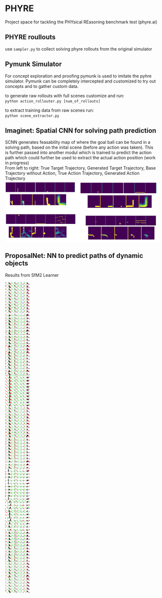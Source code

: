 # PHYRE
Project space for tackling the PHYsical REasoning benchmark test (phyre.ai)

## PHYRE roullouts
use `sampler.py` to collect solving phyre rollouts from the original simulator

## Pymunk Simulator
For concept exploration and proofing pymunk is used to imitate the pyhre simulator.
Pymunk can be completely intercepted and customized to try out concepts and to gather custom data.

to generate raw rollouts with full scenes customize and run:  
`python action_rollouter.py [num_of_rollouts]`

to extract training data from raw scenes run:  
`python scene_extractor.py`

## Imaginet: Spatial CNN for solving path prediction
SCNN generates feasability map of where the goal ball can be found in a solving path, based on the inital scene (before any action was taken). This is further passed into another modul which is trained to predict the action path which could further be used to extract the actual action position (work in progress)  
From left to right: True Target Trajectory, Generated Target Trajectory, Base Trajectory without Action, True Action Trajectory, Generated Action Trajectory
![Results](/result/scnn/a-path/a-path-results.png)

## ProposalNet: NN to predict paths of dynamic objects
Results from SfM2 Learner

![Results](/proposalNet_result/ball_within_template/SfM2/grid/150.png)
